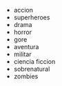 - accion
- superheroes
- drama
- horror
- gore
- aventura
- militar
- ciencia ficcion
- sobrenatural
- zombies